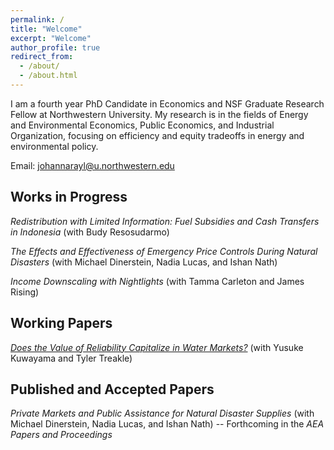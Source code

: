 ```yaml
---
permalink: /
title: "Welcome"
excerpt: "Welcome"
author_profile: true
redirect_from: 
  - /about/
  - /about.html
---
```


I am a fourth year PhD Candidate in Economics and NSF Graduate Research Fellow at Northwestern University. My research is in the fields of Energy and Environmental Economics, Public Economics, and Industrial Organization, focusing on efficiency and equity tradeoffs in energy and environmental policy. 

Email: [johannarayl@u.northwestern.edu](mailto:johannarayl@u.northwestern.edu)


## Works in Progress
_Redistribution with Limited Information: Fuel Subsidies and Cash Transfers in Indonesia_ (with Budy Resosudarmo)

_The Effects and Effectiveness of Emergency Price Controls During Natural Disasters_ (with Michael Dinerstein, Nadia Lucas, and Ishan Nath)

_Income Downscaling with Nightlights_ (with Tamma Carleton and James Rising)

## Working Papers 
_<a href="https://papers.ssrn.com/sol3/papers.cfm?abstract_id=4907647" target="_blank">Does the Value of Reliability Capitalize in Water Markets?</a>_ (with Yusuke Kuwayama and Tyler Treakle)

## Published and Accepted Papers
_Private Markets and Public Assistance for Natural Disaster Supplies_ (with Michael Dinerstein, Nadia Lucas, and Ishan Nath) -- Forthcoming in the _AEA Papers and Proceedings_


